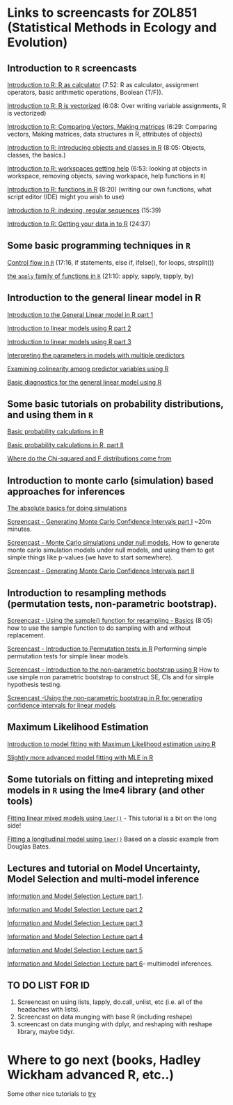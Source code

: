 Links to screencasts for ZOL851 (Statistical Methods in Ecology and Evolution)
==============================================================================

## Introduction to `R` screencasts
[Introduction to R: R as calculator](http://storemedia.vudat.msu.edu/public/display_package.php?src=download/idworkin/CSE845_2013/&name=R_Intro_Part1_RasCalc_AssignmentOper_2013) (7:52: R as calculator, assignment operators, basic arithmetic operations, Boolean (T/F)).

[Introduction to R: R is vectorized](http://storemedia.vudat.msu.edu/public/display_package.php?src=download/idworkin/CSE845_2013/&name=R_Intro_Part2_2013_overwritingVariables_vectorized) (6:08: Over writing variable assignments, R is vectorized)

[Introduction to R: Comparing Vectors, Making matrices](http://storemedia.vudat.msu.edu/public/display_package.php?src=download/idworkin/CSE845_2013/&name=R_Intro_Part3_ComparingVectors_DataTypesObjects2013) (6:29: Comparing vectors, Making matrices, data structures in R, attributes of objects)

[Introduction to R: introducing objects and classes in R](http://storemedia.vudat.msu.edu/public/display_package.php?src=download/idworkin/CSE845_2013/&name=R_Intro4_Objects_classes_2013) (8:05: Objects, classes, the basics.)

[Introduction to R: workspaces getting help](http://storemedia.vudat.msu.edu/public/display_package.php?src=download/idworkin/CSE845_2013/&name=R_Intro5_Workspaces_Help_2013) (6:53: looking at objects in workspace, removing objects, saving workspace, help functions in `R`)

[Introduction to R: functions in R](http://storemedia.vudat.msu.edu/public/display_package.php?src=download/idworkin/CSE845_2013/&name=R_Intro6_WritingFunctions_2013) (8:20) (writing our own functions, what script editor (IDE) might you wish to use)

[Introduction to R: indexing, regular sequences](http://storemedia.vudat.msu.edu/public/display_package.php?src=download/idworkin/CSE845_2013/&name=R_intro7_RegSequences_Indexing_2013) (15:39)

[Introduction to R: Getting your data in to R](http://storemedia.vudat.msu.edu/public/display_package.php?src=download/idworkin/CSE891/&name=IntroR_partIV_SecondScript) (24:37)

## Some basic programming techniques in `R`
[Control flow in `R`](http://storemedia.vudat.msu.edu/public/display_package.php?src=download/idworkin/CSE891/&name=CSE891_R_ControlFlow) (17:16, if statements, else if, ifelse(), for loops,  strsplit())

[the `apply` family of functions in `R`](http://storemedia.vudat.msu.edu/public/display_package.php?src=download/idworkin/CSE891/&name=CSE_891_ApplyLikeFunctionsR) (21:10: apply, sapply, tapply, by)

## Introduction to the general linear model in R
[Introduction to the General Linear model in R part 1](http://storemedia.vudat.msu.edu/public/display_package.php?src=download/idworkin/&name=GLM_REVIEW_Part1_regressionR)

[Introduction to linear models using R part 2](http://storemedia.vudat.msu.edu/public/display_package.php?src=download/idworkin/&name=GLM_Review_part2_interpretingRegression)

[Introduction to linear models using R part 3](http://storemedia.vudat.msu.edu/public/display_package.php?src=download/idworkin/&name=GLM_Review_3_interpreting)

[Interpreting the parameters in models with multiple predictors](http://storemedia.vudat.msu.edu/public/display_package.php?src=download/idworkin/&name=ZOL851_InterpretingPartialPredictors)

[Examining colinearity among predictor variables using R](http://storemedia.vudat.msu.edu/public/display_package.php?src=download/idworkin/&name=ColinearityAmongPredictors)

[Basic diagnostics for the general linear model using R](http://storemedia.vudat.msu.edu/public/display_package.php?src=download/idworkin/&name=SimpleModelDiagnosticsGLM)

## Some basic tutorials on probability distributions, and using them in `R`
[Basic probability calculations in R](http://storemedia.vudat.msu.edu/public/display_package.php?src=download/idworkin/&name=ProbabilityFunctionsR)

[Basic probability calculations in R, part II](http://storemedia.vudat.msu.edu/public/display_package.php?src=download/idworkin/&name=ProbabilityInR_II)

[Where do the Chi-squared and F distributions come from](http://storemedia.vudat.msu.edu/public/display_package.php?src=download/idworkin/&name=ChiSquareFDist)


## Introduction to monte carlo (simulation) based approaches for inferences
[The absolute basics for doing simulations](http://storemedia.vudat.msu.edu/public/display_package.php?src=download/idworkin/&name=IntroductionToSimulationsInR_basics)


[Screencast - Generating Monte Carlo Confidence Intervals part I](http://storemedia.vudat.msu.edu/public/display_package.php?src=download/idworkin/&name=GeneratingMonteCarlo_CI_R_intro) ~20m minutes.

[Screencast - Monte Carlo simulations under null models.](http://storemedia.vudat.msu.edu/public/display_package.php?src=download/idworkin/&name=MonteCarloSimulationNullModel) How to generate monte carlo simulation models under null models, and using them to get simple things like p-values (we have to start somewhere).

[Screencast - Generating Monte Carlo Confidence Intervals part II](http://storemedia.vudat.msu.edu/public/display_package.php?src=download/idworkin/&name=MonteCarlo_CI_II)


## Introduction to resampling methods (permutation tests, non-parametric bootstrap).
[Screencast - Using the sample() function for resampling - Basics](http://storemedia.vudat.msu.edu/public/display_package.php?src=download/idworkin/&name=ZOL851_sample_functionR_basics)  (8:05) how to use the sample function to do sampling with and without replacement. 

[Screencast - Introduction to Permutation tests in R](http://storemedia.vudat.msu.edu/public/display_package.php?src=download/idworkin/&name=ZOL851_PermutationTestR_basic) Performing simple permutation tests for simple linear models.

[Screencast - Introduction to the non-parametric bootstrap using R](http://storemedia.vudat.msu.edu/public/display_package.php?src=download/idworkin/&name=ZOL851_NonParametricBoostrapBasicsR)  How to use simple non parametric bootstrap to construct SE, CIs and for simple hypothesis testing.

[Screencast -Using the non-parametric bootstrap in R for generating confidence intervals for linear models](http://storemedia.vudat.msu.edu/public/display_package.php?src=download/idworkin/&name=ZOL851_NonParametricBootstrap_regression)

## Maximum Likelihood Estimation
[Introduction to model fitting with Maximum Likelihood estimation using R](http://storemedia.vudat.msu.edu/public/display_package.php?src=download/idworkin/&name=ZOL851_RegressionLikelihood_Intro)

[Slightly more advanced model fitting with MLE in R](http://storemedia.vudat.msu.edu/public/display_package.php?src=download/idworkin/&name=ZOL851_FittingModelsWithMLE_2)


## Some tutorials on fitting and intepreting mixed models in `R` using the lme4 library (and other tools)
[Fitting linear mixed models using `lmer()`](http://storemedia.vudat.msu.edu/public/display_package.php?src=download/idworkin/&name=linear_mixed_models_lmer_-_20141113_154417_16) - This tutorial is a bit on the long side!

[Fitting a longitudinal model using `lmer()`](http://storemedia.vudat.msu.edu/public/display_package.php?src=download/idworkin/&name=longitudinal_model_lme4_-_20141113_163422_16) Based on a classic example from Douglas Bates.


## Lectures and tutorial on Model Uncertainty, Model Selection and multi-model inference
[Information and Model Selection Lecture part 1](http://storemedia.vudat.msu.edu/public/display_package.php?src=download/idworkin/ZOL851_ModelUncertainty/&name=ZOL851_ModelUncertainty_Part1_-_20141125_082115_16).

[Information and Model Selection Lecture part 2](http://storemedia.vudat.msu.edu/public/display_package.php?src=download/idworkin/ZOL851_ModelUncertainty/&name=ZOL851_ModelUncertainty_partII_-_20141125_083217_16)

[Information and Model Selection Lecture part 3](http://storemedia.vudat.msu.edu/public/display_package.php?src=download/idworkin/ZOL851_ModelUncertainty/&name=ZOL851_ModelUncertainty_partIII_-_20141125_085725_16)

[Information and Model Selection Lecture part 4](http://storemedia.vudat.msu.edu/public/display_package.php?src=download/idworkin/ZOL851_ModelUncertainty/&name=ZOL851_ModelUncertainty_partIV_-_20141125_091903_16)

[Information and Model Selection Lecture part 5](http://storemedia.vudat.msu.edu/public/display_package.php?src=download/idworkin/ZOL851_ModelUncertainty/&name=ZOL851_ModelUncertainty_PartV_-_20141125_093207_16)

[Information and Model Selection Lecture part 6](http://storemedia.vudat.msu.edu/public/display_package.php?src=download/idworkin/ZOL851_ModelUncertainty/&name=ZOL851_ModelUncertainty_6_-_20141125_094951_16)- multimodel inferences.

## **TO DO LIST FOR ID**
1. Screencast on using lists, lapply, do.call, unlist, etc (i.e. all of the headaches with lists).
2. Screencast on data munging with base R (including reshape)
3. screencast on data munging with dplyr, and reshaping with reshape library, maybe tidyr.

# Where to go next (books, Hadley Wickham advanced R, etc..)
Some other nice tutorials to [try](http://www.numbertheory.nl/2015/09/05/tutorials-freely-available-form-course-i-taught-including-ggplot2-dplyr-and-shiny/)
